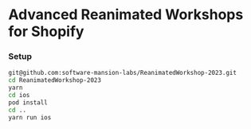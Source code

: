 # Advanced Reanimated Workshops for Shopify

### Setup

```bash
git@github.com:software-mansion-labs/ReanimatedWorkshop-2023.git
cd ReanimatedWorkshop-2023
yarn
cd ios
pod install
cd ..
yarn run ios
```